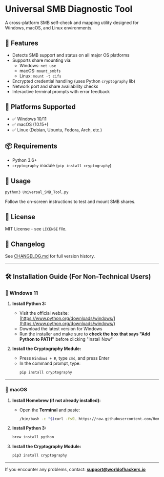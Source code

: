 # Universal SMB Diagnostic Tool

A cross-platform SMB self-check and mapping utility designed for Windows, macOS, and Linux environments.

## 🔧 Features
- Detects SMB support and status on all major OS platforms
- Supports share mounting via:
  - Windows: `net use`
  - macOS: `mount_smbfs`
  - Linux: `mount -t cifs`
- Encrypted credential handling (uses Python `cryptography` lib)
- Network port and share availability checks
- Interactive terminal prompts with error feedback

## 🚀 Platforms Supported
- ✅ Windows 10/11
- ✅ macOS (10.15+)
- ✅ Linux (Debian, Ubuntu, Fedora, Arch, etc.)

## 📦 Requirements
- Python 3.6+
- `cryptography` module (`pip install cryptography`)

## 📁 Usage
```bash
python3 Universal_SMB_Tool.py
```

Follow the on-screen instructions to test and mount SMB shares.

## 📄 License
MIT License - see `LICENSE` file.

## 📜 Changelog
See [CHANGELOG.md](./CHANGELOG.md) for full version history.

---

## 🛠️ Installation Guide (For Non-Technical Users)

### 🔷 Windows 11

1. **Install Python 3:**
   - Visit the official website: [https://www.python.org/downloads/windows/](https://www.python.org/downloads/windows/)
   - Download the latest version for Windows
   - Run the installer and make sure to **check the box that says "Add Python to PATH"** before clicking "Install Now"

2. **Install the Cryptography Module:**
   - Press `Windows + R`, type `cmd`, and press Enter
   - In the command prompt, type:
     ```bash
     pip install cryptography
     ```

---

### 🍏 macOS

1. **Install Homebrew (if not already installed):**
   - Open the **Terminal** and paste:
     ```bash
     /bin/bash -c "$(curl -fsSL https://raw.githubusercontent.com/Homebrew/install/HEAD/install.sh)"
     ```

2. **Install Python 3:**
   ```bash
   brew install python
   ```

3. **Install the Cryptography Module:**
   ```bash
   pip3 install cryptography
   ```

---

If you encounter any problems, contact: **support@worldofhackers.io**
